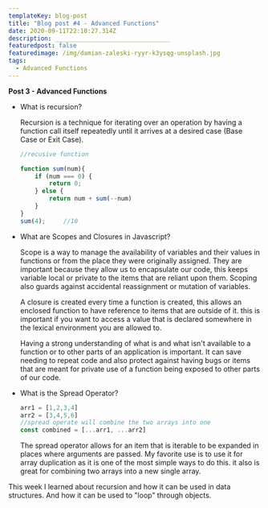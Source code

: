```yaml
---
templateKey: blog-post
title: "Blog post #4 - Advanced Functions"
date: 2020-09-11T22:10:27.314Z
description: ________________________________
featuredpost: false
featuredimage: /img/damian-zaleski-ryyr-k3ysqg-unsplash.jpg
tags:
  - Advanced Functions
---
```

**Post 3 - Advanced Functions**

* What is recursion?

  Recursion is a technique for iterating over an operation by having a function call itself repeatedly until it arrives at a desired case (Base Case or Exit Case). 

  ```javascript
  //recusive function

  function sum(num){
      if (num === 0) {
          return 0;
      } else {
          return num + sum(--num)
      }
  } 
  sum(4);     //10
  ```
* What are Scopes and Closures in Javascript?

  Scope is a way to manage the availability of variables and their values in functions or from the place they were originally assigned. They are important because they allow us to encapsulate our code, this keeps variable local or private to the items that are reliant upon them. Scoping also guards against accidental reassignment or mutation of variables.

  A closure is created every time a function is created, this allows an enclosed function to have reference to items that are outside of it. this is important if you want to access a value that is declared somewhere in the lexical environment you are allowed to.

  Having a strong understanding of what is and what isn't available to a function or to other parts of an application is important. It can save needing to repeat code and also protect against having bugs or items that are meant for private use of a function being exposed to other parts of our code.
* What is the Spread Operator?

  ```javascript
  arr1 = [1,2,3,4]
  arr2 = [3,4,5,6]
  //spread operate will combine the two arrays into one 
  const combined = [...arr1, ...arr2]
  ```

  The spread operator allows for an item that is iterable to be expanded in places where arguments are passed. My favorite use is to use it for array duplication as it is one of the most simple ways to do this. it also is great for combining two arrays into a new single array.

This week I learned about recursion and how it can be used in data structures. And how it can be used to "loop" through objects.